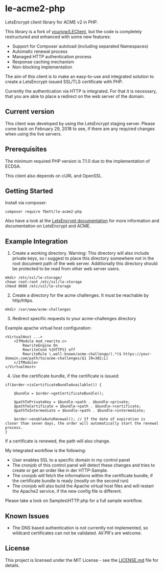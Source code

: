 # le-acme2-php
LetsEncrypt client library for ACME v2 in PHP.

This library is a fork of [yourivw/LEClient](https://github.com/yourivw/LEClient), but the code is completely restructured and enhanced with some new features:
- Support for Composer autoload (including separated Namespaces)
- Automatic renewal process
- Managed HTTP authentication process
- Response caching mechanism
- Non-blocking implementation

The aim of this client is to make an easy-to-use and integrated solution to create a LetsEncrypt-issued SSL/TLS certificate with PHP.

Currently the authentication via HTTP is integrated. For that it is necessary, that you are able to place a redirect on the web server of the domain.

## Current version

This client was developed by using the LetsEncrypt staging server.
Please come back on February 29, 2018 to see, if there are any required changes when using the live servers.

## Prerequisites

The minimum required PHP version is 7.1.0 due to the implementation of ECDSA.

This client also depends on cURL and OpenSSL.

## Getting Started

Install via composer:

```
composer require fbett/le-acme2-php
```

Also have a look at the [LetsEncrypt documentation](https://letsencrypt.org/docs/) for more information and documentation on LetsEncrypt and ACME.

## Example Integration

1. Create a working directory. 
Warning: This directory will also include private keys, so i suggest to place this directory somewhere not in the root document path of the web server. 
Additionally this directory should be protected to be read from other web server users.

```
mkdir /etc/ssl/le-storage/
chown root:root /etc/ssl/le-storage
chmod 0600 /etc/ssl/le-storage
```

2. Create a directory for the acme challenges. It must be reachable by http/https.

```
mkdir /var/www/acme-challenges
```

3. Redirect specific requests to your acme-challenges directory

Example apache virtual host configuration:

```
<VirtualHost ...>
    <IfModule mod_rewrite.c>
        RewriteEngine On
        RewriteCond %{HTTPS} off
        RewriteRule \.well-known/acme-challenge/(.*)$ https://your-domain.com/path/to/acme-challenges/$1 [R=302;L]
    </IfModule>
</VirtualHost>
```

4. Use the certificate bundle, if the certificate is issued:

```
if($order->isCertificateBundleAvailable()) {

    $bundle = $order->getCertificateBundle();
    
    $pathToPrivateKey = $bundle->path . $bundle->private;
    $pathToCertificate = $bundle->path . $bundle->certificate;
    $pathToIntermediate = $bundle->path . $bundle->intermediate;
    
    $order->enableAutoRenewal(); // If the date of expiration is closer than seven days, the order will automatically start the renewal process.
}
```

If a certificate is renewed, the path will also change. 

My integrated workflow is the following:
- User enables SSL to a specific domain in my control panel
- The cronjob of this control panel will detect these changes and tries to create or get an order like in der HTTP-Sample.
- The cronjob will fetch the informations within the certificate bundle, if the certificate bundle is ready (mostly on the second run)
- The cronjob will also build the Apache virtual host files and will restart the Apache2 service, if the new config file is different.


Please take a look on Samples\HTTP.php for a full sample workflow.

## Known Issues

- The DNS based authentication is not currently not implemented, so wildcard certificates can not be validated. All PR's are welcome.


## License

This project is licensed under the MIT License - see the [LICENSE.md](LICENSE.md) file for details.
